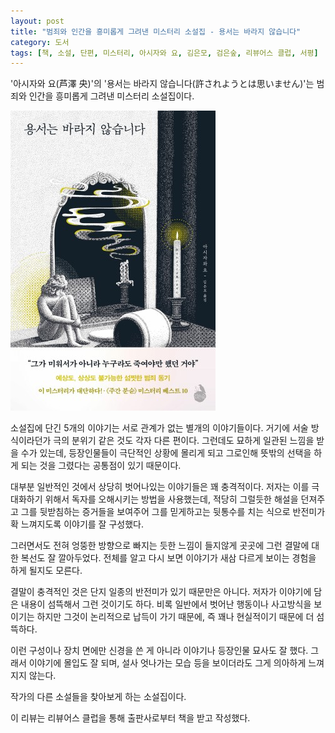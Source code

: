 ```yaml
---
layout: post
title: "범죄와 인간을 흥미롭게 그려낸 미스터리 소설집 - 용서는 바라지 않습니다"
category: 도서
tags: [책, 소설, 단편, 미스터리, 아시자와 요, 김은모, 검은숲, 리뷰어스 클럽, 서평]
---
```


'아시자와 요(芦澤 央)'의
'용서는 바라지 않습니다(許されようとは思いません)'는
범죄와 인간을 흥미롭게 그려낸 미스터리 소설집이다.

![표지](/images/book/yurusareyoutowa-omoimasen-book-h480.jpg)

소설집에 단긴 5개의 이야기는 서로 관계가 없는 별개의 이야기들이다.
거기에 서술 방식이라던가 극의 분위기 같은 것도 각자 다른 편이다.
그런데도 묘하게 일관된 느낌을 받을 수가 있는데,
등장인물들이 극단적인 상황에 몰리게 되고
그로인해 뜻밖의 선택을 하게 되는 것을 그렸다는 공통점이 있기 때문이다.

대부분 일반적인 것에서 상당히 벗어나있는 이야기들은 꽤 충격적이다.
저자는 이를 극대화하기 위해서 독자를 오해시키는 방법을 사용했는데,
적당히 그럴듯한 해설을 던져주고 그를 뒷받침하는 증거들을 보여주어 그를 믿게하고는
뒷통수를 치는 식으로 반전미가 확 느껴지도록 이야기를 잘 구성했다.

그러면서도 전혀 엉뚱한 방향으로 빠지는 듯한 느낌이 들지않게
곳곳에 그런 결말에 대한 복선도 잘 깔아두었다.
전체를 알고 다시 보면 이야기가 새삼 다르게 보이는 경험을 하게 될지도 모른다.

결말이 충격적인 것은 단지 일종의 반전미가 있기 때문만은 아니다.
저자가 이야기에 담은 내용이 섬뜩해서 그런 것이기도 하다.
비록 일반에서 벗어난 행동이나 사고방식을 보이기는 하지만
그것이 논리적으로 납득이 가기 때문에, 즉 꽤나 현실적이기 때문에 더 섬뜩하다.

이런 구성이나 장치 면에만 신경을 쓴 게 아니라
이야기나 등장인물 묘사도 잘 했다.
그래서 이야기에 몰입도 잘 되며, 설사 엇나가는 모습 등을 보이더라도 그게 의아하게 느껴지지 않는다.

작가의 다른 소설들을 찾아보게 하는 소설집이다.



<div class="im im-info">
이 리뷰는 리뷰어스 클럽을 통해 출판사로부터 책을 받고 작성했다.
</div>

